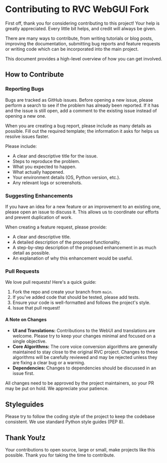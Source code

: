 # Contributing to RVC WebGUI Fork

First off, thank you for considering contributing to this project! Your help is greatly appreciated. Every little bit helps, and credit will always be given.

There are many ways to contribute, from writing tutorials or blog posts, improving the documentation, submitting bug reports and feature requests or writing code which can be incorporated into the main project.

This document provides a high-level overview of how you can get involved.

## How to Contribute

### Reporting Bugs

Bugs are tracked as GitHub issues. Before opening a new issue, please perform a search to see if the problem has already been reported. If it has and the issue is still open, add a comment to the existing issue instead of opening a new one.

When you are creating a bug report, please include as many details as possible. Fill out the required template; the information it asks for helps us resolve issues faster.

Please include:
- A clear and descriptive title for the issue.
- Steps to reproduce the problem.
- What you expected to happen.
- What actually happened.
- Your environment details (OS, Python version, etc.).
- Any relevant logs or screenshots.

### Suggesting Enhancements

If you have an idea for a new feature or an improvement to an existing one, please open an issue to discuss it. This allows us to coordinate our efforts and prevent duplication of work.

When creating a feature request, please provide:
- A clear and descriptive title.
- A detailed description of the proposed functionality.
- A step-by-step description of the proposed enhancement in as much detail as possible.
- An explanation of why this enhancement would be useful.

### Pull Requests

We love pull requests! Here's a quick guide:

1.  Fork the repo and create your branch from `main`.
2.  If you've added code that should be tested, please add tests.
3.  Ensure your code is well-formatted and follows the project's style.
4.  Issue that pull request!

#### A Note on Changes

- **UI and Translations:** Contributions to the WebUI and translations are welcome. Please try to keep your changes minimal and focused on a single objective.
- **Core Algorithms:** The core voice conversion algorithms are generally maintained to stay close to the original RVC project. Changes to these algorithms will be carefully reviewed and may be rejected unless they are fixing a clear bug or a warning.
- **Dependencies:** Changes to dependencies should be discussed in an issue first.

All changes need to be approved by the project maintainers, so your PR may be put on hold. We appreciate your patience.

## Styleguides

Please try to follow the coding style of the project to keep the codebase consistent. We use standard Python style guides (PEP 8).

## Thank You!z

Your contributions to open source, large or small, make projects like this possible. Thank you for taking the time to contribute.
